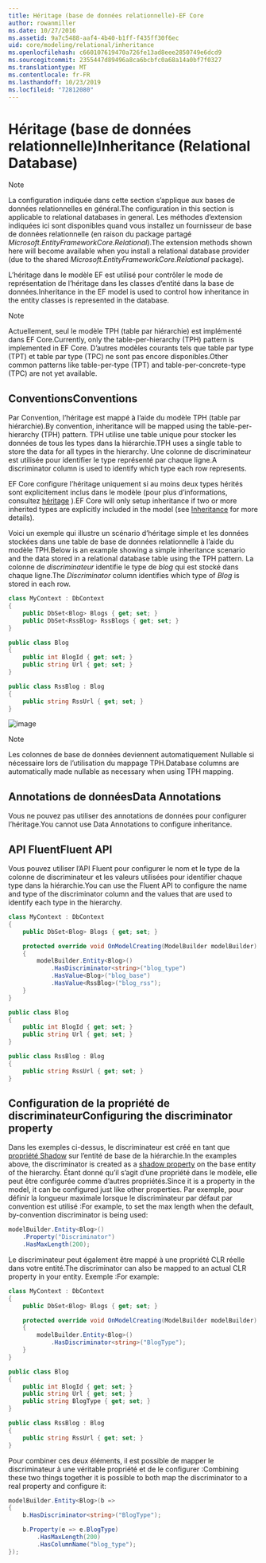 ```yaml
---
title: Héritage (base de données relationnelle)-EF Core
author: rowanmiller
ms.date: 10/27/2016
ms.assetid: 9a7c5488-aaf4-4b40-b1ff-f435ff30f6ec
uid: core/modeling/relational/inheritance
ms.openlocfilehash: c660107619470a726fe13ad8eee2850749e6dcd9
ms.sourcegitcommit: 2355447d89496a8ca6bcbfc0a68a14a0bf7f0327
ms.translationtype: MT
ms.contentlocale: fr-FR
ms.lasthandoff: 10/23/2019
ms.locfileid: "72812080"
---
```

# <a name="inheritance-relational-database"></a><span data-ttu-id="a9ce6-102">Héritage (base de données relationnelle)</span><span class="sxs-lookup"><span data-stu-id="a9ce6-102">Inheritance (Relational Database)</span></span>

> [!NOTE]  
> <span data-ttu-id="a9ce6-103">La configuration indiquée dans cette section s’applique aux bases de données relationnelles en général.</span><span class="sxs-lookup"><span data-stu-id="a9ce6-103">The configuration in this section is applicable to relational databases in general.</span></span> <span data-ttu-id="a9ce6-104">Les méthodes d’extension indiquées ici sont disponibles quand vous installez un fournisseur de base de données relationnelle (en raison du package partagé *Microsoft.EntityFrameworkCore.Relational*).</span><span class="sxs-lookup"><span data-stu-id="a9ce6-104">The extension methods shown here will become available when you install a relational database provider (due to the shared *Microsoft.EntityFrameworkCore.Relational* package).</span></span>

<span data-ttu-id="a9ce6-105">L’héritage dans le modèle EF est utilisé pour contrôler le mode de représentation de l’héritage dans les classes d’entité dans la base de données.</span><span class="sxs-lookup"><span data-stu-id="a9ce6-105">Inheritance in the EF model is used to control how inheritance in the entity classes is represented in the database.</span></span>

> [!NOTE]  
> <span data-ttu-id="a9ce6-106">Actuellement, seul le modèle TPH (table par hiérarchie) est implémenté dans EF Core.</span><span class="sxs-lookup"><span data-stu-id="a9ce6-106">Currently, only the table-per-hierarchy (TPH) pattern is implemented in EF Core.</span></span> <span data-ttu-id="a9ce6-107">D’autres modèles courants tels que table par type (TPT) et table par type (TPC) ne sont pas encore disponibles.</span><span class="sxs-lookup"><span data-stu-id="a9ce6-107">Other common patterns like table-per-type (TPT) and table-per-concrete-type (TPC) are not yet available.</span></span>

## <a name="conventions"></a><span data-ttu-id="a9ce6-108">Conventions</span><span class="sxs-lookup"><span data-stu-id="a9ce6-108">Conventions</span></span>

<span data-ttu-id="a9ce6-109">Par Convention, l’héritage est mappé à l’aide du modèle TPH (table par hiérarchie).</span><span class="sxs-lookup"><span data-stu-id="a9ce6-109">By convention, inheritance will be mapped using the table-per-hierarchy (TPH) pattern.</span></span> <span data-ttu-id="a9ce6-110">TPH utilise une table unique pour stocker les données de tous les types dans la hiérarchie.</span><span class="sxs-lookup"><span data-stu-id="a9ce6-110">TPH uses a single table to store the data for all types in the hierarchy.</span></span> <span data-ttu-id="a9ce6-111">Une colonne de discriminateur est utilisée pour identifier le type représenté par chaque ligne.</span><span class="sxs-lookup"><span data-stu-id="a9ce6-111">A discriminator column is used to identify which type each row represents.</span></span>

<span data-ttu-id="a9ce6-112">EF Core configure l’héritage uniquement si au moins deux types hérités sont explicitement inclus dans le modèle (pour plus d’informations, consultez [héritage](../inheritance.md) ).</span><span class="sxs-lookup"><span data-stu-id="a9ce6-112">EF Core will only setup inheritance if two or more inherited types are explicitly included in the model (see [Inheritance](../inheritance.md) for more details).</span></span>

<span data-ttu-id="a9ce6-113">Voici un exemple qui illustre un scénario d’héritage simple et les données stockées dans une table de base de données relationnelle à l’aide du modèle TPH.</span><span class="sxs-lookup"><span data-stu-id="a9ce6-113">Below is an example showing a simple inheritance scenario and the data stored in a relational database table using the TPH pattern.</span></span> <span data-ttu-id="a9ce6-114">La colonne de *discriminateur* identifie le type de *blog* qui est stocké dans chaque ligne.</span><span class="sxs-lookup"><span data-stu-id="a9ce6-114">The *Discriminator* column identifies which type of *Blog* is stored in each row.</span></span>

<!-- [!code-csharp[Main](samples/core/relational/Modeling/Conventions/InheritanceDbSets.cs)] -->
``` csharp
class MyContext : DbContext
{
    public DbSet<Blog> Blogs { get; set; }
    public DbSet<RssBlog> RssBlogs { get; set; }
}

public class Blog
{
    public int BlogId { get; set; }
    public string Url { get; set; }
}

public class RssBlog : Blog
{
    public string RssUrl { get; set; }
}
```

![image](_static/inheritance-tph-data.png)

>[!NOTE]
> <span data-ttu-id="a9ce6-116">Les colonnes de base de données deviennent automatiquement Nullable si nécessaire lors de l’utilisation du mappage TPH.</span><span class="sxs-lookup"><span data-stu-id="a9ce6-116">Database columns are automatically made nullable as necessary when using TPH mapping.</span></span>

## <a name="data-annotations"></a><span data-ttu-id="a9ce6-117">Annotations de données</span><span class="sxs-lookup"><span data-stu-id="a9ce6-117">Data Annotations</span></span>

<span data-ttu-id="a9ce6-118">Vous ne pouvez pas utiliser des annotations de données pour configurer l’héritage.</span><span class="sxs-lookup"><span data-stu-id="a9ce6-118">You cannot use Data Annotations to configure inheritance.</span></span>

## <a name="fluent-api"></a><span data-ttu-id="a9ce6-119">API Fluent</span><span class="sxs-lookup"><span data-stu-id="a9ce6-119">Fluent API</span></span>

<span data-ttu-id="a9ce6-120">Vous pouvez utiliser l’API Fluent pour configurer le nom et le type de la colonne de discriminateur et les valeurs utilisées pour identifier chaque type dans la hiérarchie.</span><span class="sxs-lookup"><span data-stu-id="a9ce6-120">You can use the Fluent API to configure the name and type of the discriminator column and the values that are used to identify each type in the hierarchy.</span></span>

<!-- [!code-csharp[Main](samples/core/relational/Modeling/FluentAPI/InheritanceTPHDiscriminator.cs?highlight=7,8,9,10)] -->
``` csharp
class MyContext : DbContext
{
    public DbSet<Blog> Blogs { get; set; }

    protected override void OnModelCreating(ModelBuilder modelBuilder)
    {
        modelBuilder.Entity<Blog>()
            .HasDiscriminator<string>("blog_type")
            .HasValue<Blog>("blog_base")
            .HasValue<RssBlog>("blog_rss");
    }
}

public class Blog
{
    public int BlogId { get; set; }
    public string Url { get; set; }
}

public class RssBlog : Blog
{
    public string RssUrl { get; set; }
}
```

## <a name="configuring-the-discriminator-property"></a><span data-ttu-id="a9ce6-121">Configuration de la propriété de discriminateur</span><span class="sxs-lookup"><span data-stu-id="a9ce6-121">Configuring the discriminator property</span></span>

<span data-ttu-id="a9ce6-122">Dans les exemples ci-dessus, le discriminateur est créé en tant que [propriété Shadow](xref:core/modeling/shadow-properties) sur l’entité de base de la hiérarchie.</span><span class="sxs-lookup"><span data-stu-id="a9ce6-122">In the examples above, the discriminator is created as a [shadow property](xref:core/modeling/shadow-properties) on the base entity of the hierarchy.</span></span> <span data-ttu-id="a9ce6-123">Étant donné qu’il s’agit d’une propriété dans le modèle, elle peut être configurée comme d’autres propriétés.</span><span class="sxs-lookup"><span data-stu-id="a9ce6-123">Since it is a property in the model, it can be configured just like other properties.</span></span> <span data-ttu-id="a9ce6-124">Par exemple, pour définir la longueur maximale lorsque le discriminateur par défaut par convention est utilisé :</span><span class="sxs-lookup"><span data-stu-id="a9ce6-124">For example, to set the max length when the default, by-convention discriminator is being used:</span></span>

```C#
modelBuilder.Entity<Blog>()
    .Property("Discriminator")
    .HasMaxLength(200);
```

<span data-ttu-id="a9ce6-125">Le discriminateur peut également être mappé à une propriété CLR réelle dans votre entité.</span><span class="sxs-lookup"><span data-stu-id="a9ce6-125">The discriminator can also be mapped to an actual CLR property in your entity.</span></span> <span data-ttu-id="a9ce6-126">Exemple :</span><span class="sxs-lookup"><span data-stu-id="a9ce6-126">For example:</span></span>

```C#
class MyContext : DbContext
{
    public DbSet<Blog> Blogs { get; set; }

    protected override void OnModelCreating(ModelBuilder modelBuilder)
    {
        modelBuilder.Entity<Blog>()
            .HasDiscriminator<string>("BlogType");
    }
}

public class Blog
{
    public int BlogId { get; set; }
    public string Url { get; set; }
    public string BlogType { get; set; }
}

public class RssBlog : Blog
{
    public string RssUrl { get; set; }
}
```

<span data-ttu-id="a9ce6-127">Pour combiner ces deux éléments, il est possible de mapper le discriminateur à une véritable propriété et de le configurer :</span><span class="sxs-lookup"><span data-stu-id="a9ce6-127">Combining these two things together it is possible to both map the discriminator to a real property and configure it:</span></span>

```C#
modelBuilder.Entity<Blog>(b =>
{
    b.HasDiscriminator<string>("BlogType");

    b.Property(e => e.BlogType)
        .HasMaxLength(200)
        .HasColumnName("blog_type");
});
```
